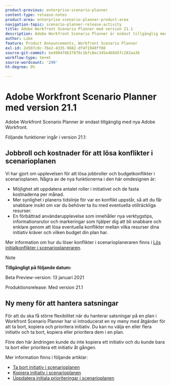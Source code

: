 ```yaml
---
product-previous: enterprise-scenario-planner
content-type: release-notes
product-area: enterprise-scenario-planner-product-area
navigation-topic: scenario-planner-release-activity
title: Adobe Workfront Scenario Planner med version 21.1
description: Adobe Workfront Scenario Planner är endast tillgänglig med nya Adobe Workfront.
author: Luke
feature: Product Announcements, Workfront Scenario Planner
exl-id: 2e507c0c-76e2-4335-9682-df4f1940ff88
source-git-commit: be4904f0b37870c1bfc8ec345e468d5fc283aa36
workflow-type: tm+mt
source-wordcount: '299'
ht-degree: 0%

---
```


# Adobe Workfront Scenario Planner med version 21.1

Adobe Workfront Scenario Planner är endast tillgänglig med nya Adobe Workfront.

Följande funktioner ingår i version 21.1:

## Jobbroll och kostnader för att lösa konflikter i scenarioplanen

Vi har gjort om upplevelsen för att lösa jobbroller och budgetkonflikter i scenarioplanen. Några av de nya funktionerna i den här omdesignen är:

* Möjlighet att uppdatera antalet roller i initiativet och de fasta kostnaderna per månad.
* Mer synlighet i planens tidslinje för var en konflikt uppstår, så att du får snabbare insikt om var du behöver ta itu med eventuella otillräckliga resurser.
* En förbättrad användarupplevelse som innehåller nya verktygstips, informationsrutor och markeringar som hjälper dig att bli snabbare och enklare genom att lösa eventuella konflikter mellan vilka resurser dina initiativ kräver och vilken budget din plan har.

Mer information om hur du löser konflikter i scenarioplaneraren finns i [Lös initialkonflikter i scenarioplaneraren](../../../scenario-planner/resolve-conflicts-in-sp.md).

>[!NOTE]
>
>**Tillgängligt på följande datum:**
>
>Beta Preview-version: 13 januari 2021
>
>Produktionsrelease: Med version 21.1

## Ny meny för att hantera satsningar

För att du ska få större flexibilitet när du hanterar satsningar på en plan i Workfront Scenario Planner har vi introducerat en ny meny med åtgärder för att ta bort, kopiera och prioritera initiativ. Du kan nu välja en eller flera initiativ och ta bort, kopiera eller prioritera dem i en plan.

Före den här ändringen kunde du inte kopiera ett initiativ och du kunde bara ta bort eller prioritera ett initiativ åt gången.

Mer information finns i följande artiklar:

* [Ta bort initiativ i scenarioplanen](../../../scenario-planner/delete-initiatives.md)
* [Kopiera initiativ i scenarioplanen](../../../scenario-planner/copy-initiatives.md)
* [Uppdatera initiala prioriteringar i scenarioplanen](../../../scenario-planner/prioritize-initiatives.md)

